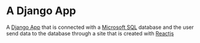 # A Django App
A [Django App](https://www.djangoproject.com/) that is connected with a [Microsoft SQL](https://www.microsoft.com/en-us/download/details.aspx?id=29062) database and the user send data to the database through a site that is created with [Reactjs](https://reactjs.org/)
